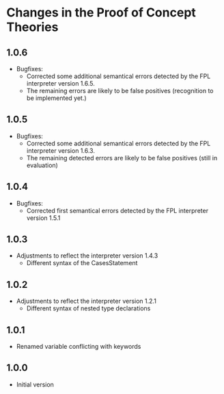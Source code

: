 # Changes in the Proof of Concept Theories
## 1.0.6
* Bugfixes:
  * Corrected some additional semantical errors detected by the FPL interpreter version 1.6.5. 
  * The remaining errors  are likely to be false positives (recognition to be implemented yet.)
## 1.0.5
* Bugfixes:
  * Corrected some additional semantical errors detected by the FPL interpreter version 1.6.3. 
  * The remaining detected errors are likely to be false positives (still in evaluation)
## 1.0.4
* Bugfixes:
  * Corrected first semantical errors detected by the FPL interpreter version 1.5.1  
## 1.0.3
* Adjustments to reflect the interpreter version 1.4.3
  * Different syntax of the CasesStatement
## 1.0.2
* Adjustments to reflect the interpreter version 1.2.1
  * Different syntax of nested type declarations
## 1.0.1
* Renamed variable conflicting with keywords 
## 1.0.0
* Initial version